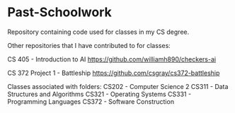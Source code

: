 # Past-Schoolwork

Repository containing code used for classes in my CS degree.

Other repositories that I have contributed to for classes: 

CS 405 - Introduction to AI
https://github.com/williamh890/checkers-ai

CS 372 Project 1 - Battleship
https://github.com/csgray/cs372-battleship

Classes associated with folders:
CS202 - Computer Science 2
CS311 - Data Structures and Algorithms
CS321 - Operating Systems
CS331 - Programming Languages
CS372 - Software Construction
